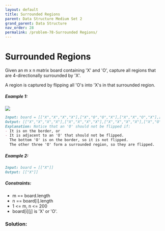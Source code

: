 ```yaml
---
layout: default
title: Surrounded Regions
parent: Data Structure Medium Set 2
grand_parent: Data Structure
nav_order: 28
permalink: /problem-78-Surrounded Regions/
---
```

# Surrounded Regions
Given an m x n matrix board containing 'X' and 'O', capture all regions that are 4-directionally surrounded by 'X'.

A region is captured by flipping all 'O's into 'X's in that surrounded region.

##### Example 1:
![](../../assets/images/ds/xogrid.jpeg)
```markdown
Input: board = [["X","X","X","X"],["X","O","O","X"],["X","X","O","X"],["X","O","X","X"]]
Output: [["X","X","X","X"],["X","X","X","X"],["X","X","X","X"],["X","O","X","X"]]
Explanation: Notice that an 'O' should not be flipped if:
- It is on the border, or
- It is adjacent to an 'O' that should not be flipped.
  The bottom 'O' is on the border, so it is not flipped.
  The other three 'O' form a surrounded region, so they are flipped.
```
##### Example 2:
```markdown
Input: board = [["X"]]
Output: [["X"]]
```
##### Constraints:
* m == board.length
* n == board[i].length
* 1 <= m, n <= 200
* board[i][j] is 'X' or 'O'.

### Solution:
```java

```
